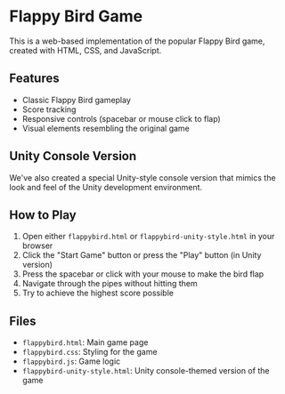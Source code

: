 # Flappy Bird Game

This is a web-based implementation of the popular Flappy Bird game, created with HTML, CSS, and JavaScript.

## Features
- Classic Flappy Bird gameplay
- Score tracking
- Responsive controls (spacebar or mouse click to flap)
- Visual elements resembling the original game

## Unity Console Version
We've also created a special Unity-style console version that mimics the look and feel of the Unity development environment.

## How to Play
1. Open either `flappybird.html` or `flappybird-unity-style.html` in your browser
2. Click the "Start Game" button or press the "Play" button (in Unity version)
3. Press the spacebar or click with your mouse to make the bird flap
4. Navigate through the pipes without hitting them
5. Try to achieve the highest score possible

## Files
- `flappybird.html`: Main game page
- `flappybird.css`: Styling for the game
- `flappybird.js`: Game logic
- `flappybird-unity-style.html`: Unity console-themed version of the game